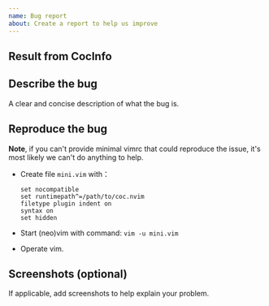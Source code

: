 ```yaml
---
name: Bug report
about: Create a report to help us improve
---
```


<!--
**Warning:  I will close the bug issue without the issue template and the reproduce ways.**

If you have question, please ask at https://gitter.im/neoclide/coc.nvim

If the problem related to specific language server, please checkout: https://git.io/fjCEM

If your have performance issue, checkout: https://git.io/fjCEX & https://git.io/fjCE1
-->

## Result from CocInfo

<!--Run `:CocInfo` command and paste the content below.-->

## Describe the bug

A clear and concise description of what the bug is.

## Reproduce the bug

**Note**, if you can't provide minimal vimrc that could reproduce the issue,
it's most likely we can't do anything to help.

- Create file `mini.vim` with：

  ```vim
  set nocompatible
  set runtimepath^=/path/to/coc.nvim
  filetype plugin indent on
  syntax on
  set hidden
  ```

- Start (neo)vim with command: `vim -u mini.vim`

- Operate vim.

## Screenshots (optional)

If applicable, add screenshots to help explain your problem.
